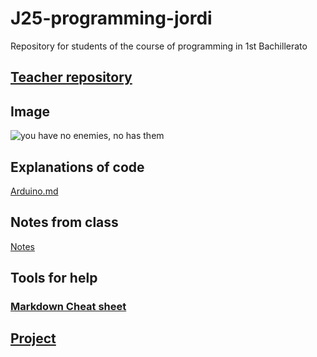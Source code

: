 # J25-programming-jordi
Repository for students of the course of programming  in 1st Bachillerato


## [Teacher repository](https://github.com/d-prieto/J25-Programming)

## Image
![you have no enemies, no has them](https://github.com/Spaikyjordi/J25-programming-jordi/assets/144990855/a05fc1d8-e6fb-4328-a059-d111fe6102b2)

## Explanations of code
[Arduino.md](https://github.com/Spaikyjordi/J25-programming-jordi/blob/main/Arduino/arduino.md)
## Notes from class
[Notes](https://github.com/Spaikyjordi/J25-programming-jordi/blob/main/apuntes.md)

## Tools for help
### [Markdown Cheat sheet](https://www.markdownguide.org/cheat-sheet)
## [Project](https://github.com/Spaikyjordi/J25-programming-jordi/tree/main/Arduino/Project-programming)
